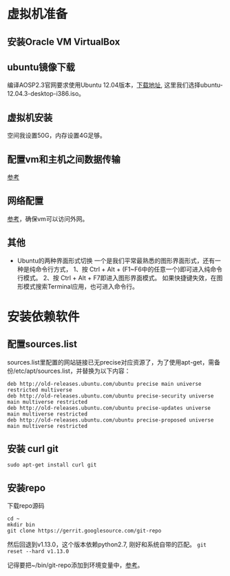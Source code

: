 # 虚拟机准备

## 安装Oracle VM VirtualBox

## ubuntu镜像下载
编译AOSP2.3官网要求使用Ubuntu 12.04版本，[下载地址](https://old-releases.ubuntu.com/releases/precise/), 这里我们选择ubuntu-12.04.3-desktop-i386.iso。

## 虚拟机安装

空间我设置50G，内存设置4G足够。





## 配置vm和主机之间数据传输
[参考](https://blog.csdn.net/qq_40309341/article/details/109781034)

## 网络配置
[参考](https://www.cnblogs.com/veraland/p/13490217.html)，确保vm可以访问外网。

## 其他
- Ubuntu的两种界面形式切换
一个是我们平常最熟悉的图形界面形式，还有一种是纯命令行方式，
1、按 Ctrl + Alt + (F1~F6中的任意一个)即可进入纯命令行模式。
2、按 Ctrl + Alt + F7即进入图形界面模式。
如果快捷键失效，在图形模式搜索Terminal应用，也可进入命令行。


# 安装依赖软件

## 配置sources.list
sources.list里配置的网站链接已无precise对应资源了，为了使用apt-get，需备份/etc/apt/sources.list，并替换为以下内容：
```
deb http://old-releases.ubuntu.com/ubuntu precise main universe restricted multiverse
deb http://old-releases.ubuntu.com/ubuntu precise-security universe main multiverse restricted
deb http://old-releases.ubuntu.com/ubuntu precise-updates universe main multiverse restricted
deb http://old-releases.ubuntu.com/ubuntu precise-proposed universe main multiverse restricted
```

## 安装 curl git
```
sudo apt-get install curl git
```

## 安装repo
下载repo源码
```
cd ~
mkdir bin
git clone https://gerrit.googlesource.com/git-repo
```
然后回退到v1.13.0，这个版本依赖python2.7, 刚好和系统自带的匹配。
`git reset --hard v1.13.0`

记得要把~/bin/git-repo添加到环境变量中，[参考](https://www.cnblogs.com/yaoqingzhuan/p/10889718.html)。
